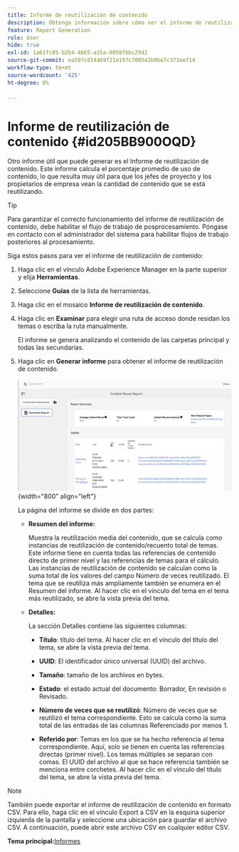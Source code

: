 ```yaml
---
title: Informe de reutilización de contenido
description: Obtenga información sobre cómo ver el informe de reutilización de contenido en AEM Guides. Genere el informe para buscar el porcentaje de reutilización de contenido.
feature: Report Generation
role: User
hide: true
exl-id: 1a61fc05-b2b4-4665-a15a-0058fbbc2942
source-git-commit: ea597cd14469f21e197c700542b9be7c373aef14
workflow-type: tm+mt
source-wordcount: '425'
ht-degree: 0%

---
```


# Informe de reutilización de contenido {#id205BB900OQD}

Otro informe útil que puede generar es el Informe de reutilización de contenido. Este informe calcula el porcentaje promedio de uso de contenido, lo que resulta muy útil para que los jefes de proyecto y los propietarios de empresa vean la cantidad de contenido que se está reutilizando.

>[!TIP]
>
> Para garantizar el correcto funcionamiento del informe de reutilización de contenido, debe habilitar el flujo de trabajo de posprocesamiento. Póngase en contacto con el administrador del sistema para habilitar flujos de trabajo posteriores al procesamiento.

Siga estos pasos para ver el informe de reutilización de contenido:

1. Haga clic en el vínculo Adobe Experience Manager en la parte superior y elija **Herramientas**.

1. Seleccione **Guías** de la lista de herramientas.

1. Haga clic en el mosaico **Informe de reutilización de contenido**.

1. Haga clic en **Examinar** para elegir una ruta de acceso donde residan los temas o escriba la ruta manualmente.

   El informe se genera analizando el contenido de las carpetas principal y todas las secundarias.

1. Haga clic en **Generar informe** para obtener el informe de reutilización de contenido.

   ![](images/content-reuse-uuid.png){width="800" align="left"}

   La página del informe se divide en dos partes:

   - **Resumen del informe:**

     Muestra la reutilización media del contenido, que se calcula como instancias de reutilización de contenido/recuento total de temas. Este informe tiene en cuenta todas las referencias de contenido directo de primer nivel y las referencias de temas para el cálculo. Las instancias de reutilización de contenido se calculan como la suma total de los valores del campo Número de veces reutilizado. El tema que se reutiliza más ampliamente también se enumera en el Resumen del informe. Al hacer clic en el vínculo del tema en el tema más reutilizado, se abre la vista previa del tema.

   - **Detalles:**

     La sección Detalles contiene las siguientes columnas:

      - **Título**: título del tema. Al hacer clic en el vínculo del título del tema, se abre la vista previa del tema.

      - **UUID**: El identificador único universal \(UUID\) del archivo.

      - **Tamaño**: tamaño de los archivos en bytes.

      - **Estado**: el estado actual del documento: Borrador, En revisión o Revisado.

      - **Número de veces que se reutilizó**: Número de veces que se reutilizó el tema correspondiente. Esto se calcula como la suma total de las entradas de las columnas Referenciado por menos 1.

      - **Referido por**: Temas en los que se ha hecho referencia al tema correspondiente. Aquí, solo se tienen en cuenta las referencias directas \(primer nivel\). Los temas múltiples se separan con comas. El UUID del archivo al que se hace referencia también se menciona entre corchetes. Al hacer clic en el vínculo del título del tema, se abre la vista previa del tema.


>[!NOTE]
>
> También puede exportar el informe de reutilización de contenido en formato CSV. Para ello, haga clic en el vínculo Export a CSV en la esquina superior izquierda de la pantalla y seleccione una ubicación para guardar el archivo CSV. A continuación, puede abrir este archivo CSV en cualquier editor CSV.

**Tema principal:**&#x200B;[ Informes](reports-intro.md)
